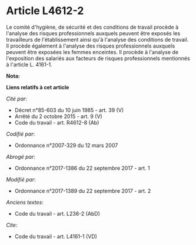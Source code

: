 # Article L4612-2

Le comité d'hygiène, de sécurité et des conditions de travail procède à l'analyse des risques professionnels auxquels peuvent
être exposés les travailleurs de l'établissement ainsi qu'à l'analyse des conditions de travail. Il procède également à
l'analyse des risques professionnels auxquels peuvent être exposées les femmes enceintes. Il procède à l'analyse de
l'exposition des salariés aux facteurs de risques professionnels mentionnés à l'article L. 4161-1.

**Nota:**



**Liens relatifs à cet article**

_Cité par_:

  - Décret n°85-603 du 10 juin 1985 - art. 39 (V)
  - Arrêté du 2 octobre 2015 - art. 9 (V)
  - Code du travail - art. R4612-8 (Ab)

_Codifié par_:

  - Ordonnance n°2007-329 du 12 mars 2007

_Abrogé par_:

  - Ordonnance n°2017-1386 du 22 septembre 2017 - art. 1

_Modifié par_:

  - Ordonnance n°2017-1389 du 22 septembre 2017 - art. 2

_Anciens textes_:

  - Code du travail - art. L236-2 (AbD)

_Cite_:

  - Code du travail - art. L4161-1 (VD)
